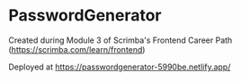 # PasswordGenerator

Created during Module 3 of Scrimba's Frontend Career Path (https://scrimba.com/learn/frontend)

Deployed at https://passwordgenerator-5990be.netlify.app/

